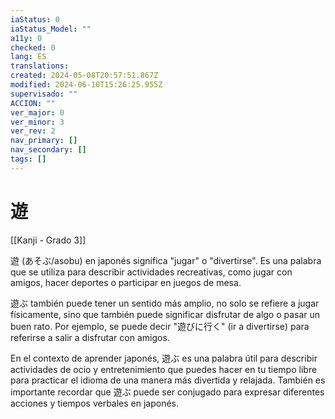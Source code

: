```yaml
---
iaStatus: 0
iaStatus_Model: ""
a11y: 0
checked: 0
lang: ES
translations: 
created: 2024-05-08T20:57:51.867Z
modified: 2024-06-10T15:26:25.955Z
supervisado: ""
ACCION: ""
ver_major: 0
ver_minor: 3
ver_rev: 2
nav_primary: []
nav_secondary: []
tags: []
---
```

# 遊

[[Kanji - Grado 3]]

遊 (あそぶ/asobu) en japonés significa "jugar" o "divertirse". Es una palabra que se utiliza para describir actividades recreativas, como jugar con amigos, hacer deportes o participar en juegos de mesa.

遊ぶ también puede tener un sentido más amplio, no solo se refiere a jugar físicamente, sino que también puede significar disfrutar de algo o pasar un buen rato. Por ejemplo, se puede decir "遊びに行く" (ir a divertirse) para referirse a salir a disfrutar con amigos.

En el contexto de aprender japonés, 遊ぶ es una palabra útil para describir actividades de ocio y entretenimiento que puedes hacer en tu tiempo libre para practicar el idioma de una manera más divertida y relajada. También es importante recordar que 遊ぶ puede ser conjugado para expresar diferentes acciones y tiempos verbales en japonés.
